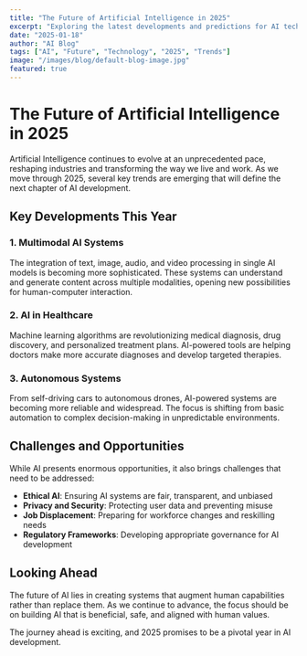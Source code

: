 ```yaml
---
title: "The Future of Artificial Intelligence in 2025"
excerpt: "Exploring the latest developments and predictions for AI technology in the coming year."
date: "2025-01-18"
author: "AI Blog"
tags: ["AI", "Future", "Technology", "2025", "Trends"]
image: "/images/blog/default-blog-image.jpg"
featured: true
---
```


# The Future of Artificial Intelligence in 2025

Artificial Intelligence continues to evolve at an unprecedented pace, reshaping industries and transforming the way we live and work. As we move through 2025, several key trends are emerging that will define the next chapter of AI development.

## Key Developments This Year

### 1. Multimodal AI Systems
The integration of text, image, audio, and video processing in single AI models is becoming more sophisticated. These systems can understand and generate content across multiple modalities, opening new possibilities for human-computer interaction.

### 2. AI in Healthcare
Machine learning algorithms are revolutionizing medical diagnosis, drug discovery, and personalized treatment plans. AI-powered tools are helping doctors make more accurate diagnoses and develop targeted therapies.

### 3. Autonomous Systems
From self-driving cars to autonomous drones, AI-powered systems are becoming more reliable and widespread. The focus is shifting from basic automation to complex decision-making in unpredictable environments.

## Challenges and Opportunities

While AI presents enormous opportunities, it also brings challenges that need to be addressed:

- **Ethical AI**: Ensuring AI systems are fair, transparent, and unbiased
- **Privacy and Security**: Protecting user data and preventing misuse
- **Job Displacement**: Preparing for workforce changes and reskilling needs
- **Regulatory Frameworks**: Developing appropriate governance for AI development

## Looking Ahead

The future of AI lies in creating systems that augment human capabilities rather than replace them. As we continue to advance, the focus should be on building AI that is beneficial, safe, and aligned with human values.

The journey ahead is exciting, and 2025 promises to be a pivotal year in AI development.